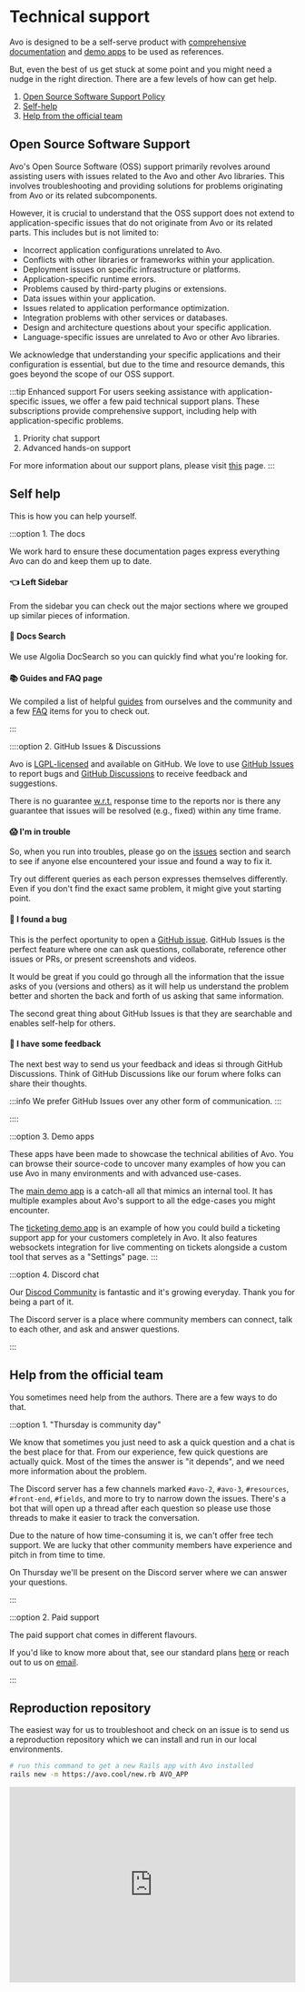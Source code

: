 # Technical support

Avo is designed to be a self-serve product with [comprehensive documentation](https://docs.avohq.io) and [demo apps](#demo-apps) to be used as references.

But, even the best of us get stuck at some point and you might need a nudge in the right direction. There are a few levels of how can get help.

1. [Open Source Software Support Policy](#open-source-software-support-policy)
1. [Self-help](#self-help)
1. [Help from the official team](#official-support)

<!-- 1. [Free support](#free-support)
1. [Free chat support Thursday](#free-chat-support-thursday)
2. [Demo apps](#demo-apps)
3. [Paid support](#paid-support) -->

<!-- :::tip Help levels

::: -->

## Open Source Software Support

Avo's Open Source Software (OSS) support primarily revolves around assisting users with issues related to the Avo and other Avo libraries. This involves troubleshooting and providing solutions for problems originating from Avo or its related subcomponents.

However, it is crucial to understand that the OSS support does not extend to application-specific issues that do not originate from Avo or its related parts.
This includes but is not limited to:

- Incorrect application configurations unrelated to Avo.
- Conflicts with other libraries or frameworks within your application.
- Deployment issues on specific infrastructure or platforms.
- Application-specific runtime errors.
- Problems caused by third-party plugins or extensions.
- Data issues within your application.
- Issues related to application performance optimization.
- Integration problems with other services or databases.
- Design and architecture questions about your specific application.
- Language-specific issues are unrelated to Avo or other Avo libraries.

We acknowledge that understanding your specific applications and their configuration is essential, but due to the time and resource demands, this goes beyond the scope of our OSS support.

:::tip Enhanced support
For users seeking assistance with application-specific issues, we offer a few paid technical support plans. These subscriptions provide comprehensive support, including help with application-specific problems.

1. Priority chat support
2. Advanced hands-on support

For more information about our support plans, please visit [this](https://avohq.io/support) page.
:::

## Self help

This is how you can help yourself.

:::option 1. The docs

We work hard to ensure these documentation pages express everything Avo can do and keep them up to date.

<div class="pl-6">

#### 👈 Left Sidebar

From the sidebar you can check out the major sections where we grouped up similar pieces of information.

#### 🔎 Docs Search

We use Algolia DocSearch so you can quickly find what you're looking for.

#### 📚 Guides and FAQ page

We compiled a list of helpful [guides](./../3.0/guides.html) from ourselves and the community and a few [FAQ](./../3.0/faq.html) items for you to check out.

</div>
:::

::::option 2. GitHub Issues & Discussions

<div class="pl-6">

Avo is [LGPL-licensed](https://opensource.org/license/lgpl-3-0) and available on GitHub. We love to use [GitHub Issues](https://github.com/avo-hq/avo/issues/) to report bugs and [GitHub Discussions](https://github.com/avo-hq/avo/discussions) to receive feedback and suggestions.

There is no guarantee [w.r.t.](https://preply.com/en/question/what-does-wrt-mean-41448) response time to the reports nor is there any guarantee that issues will be resolved (e.g., fixed) within any time frame.

#### 😱 I'm in trouble

So, when you run into troubles, please go on the [issues](https://github.com/avo-hq/avo/issues?q=) section and search to see if anyone else encountered your issue and found a way to fix it.

Try out different queries as each person expresses themselves differently. Even if you don't find the exact same problem, it might give yout starting point.

#### 🐛 I found a bug

This is the perfect oportunity to open a [GitHub issue](https://avo.cool/new-issue). GitHub Issues is the perfect feature where one can ask questions, collaborate, reference other issues or PRs, or present screenshots and videos.

It would be great if you could go through all the information that the issue asks of you (versions and others) as it will help us understand the problem better and shorten the back and forth of us asking that same information.

The second great thing about GitHub Issues is that they are searchable and enables self-help for others.

#### 📣 I have some feedback

The next best way to send us your feedback and ideas si through GitHub Discussions. Think of GitHub Discussions like our forum where folks can share their thoughts.

:::info
We prefer GitHub Issues over any other form of communication.
:::

</div>
::::

:::option 3. Demo apps

These apps have been made to showcase the technical abilities of Avo. You can browse their source-code to uncover many examples of how you can use Avo in many environments and with advanced use-cases.

The [main demo app](https://main.avodemo.com/) is a catch-all all that mimics an internal tool. It has multiple examples about Avo's support to all the edge-cases you might encounter.

The [ticketing demo app](https://ticketing.avodemo.com/) is an example of how you could build a ticketing support app for your customers completely in Avo.
It also features websockets integration for live commenting on tickets alongside a custom tool that serves as a "Settings" page.
:::


:::option 4. Discord chat

Our [Discod Community](https://avo.cool/chat) is fantastic and it's growing everyday. Thank you for being a part of it.

The Discord server is a place where community members can connect, talk to each other, and ask and answer questions.

:::

## Help from the official team

You sometimes need help from the authors. There are a few ways to do that.

:::option 1. "Thursday is community day"

We know that sometimes you just need to ask a quick question and a chat is the best place for that.
From our experience, few quick questions are actually quick. Most of the times the answer is "it depends", and we need more information about the problem.

The Discord server has a few channels marked `#avo-2`, `#avo-3`, `#resources`, `#front-end`, `#fields`, and more to try to narrow down the issues. There's a bot that will open up a thread after each question so please use those threads to make it easier to track the conversation.

Due to the nature of how time-consuming it is, we can't offer free tech support.
We are lucky that other community members have experience and pitch in from time to time.

On Thursday we'll be present on the Discord server where we can answer your questions.

:::

:::option 2. Paid support

<!-- Due to the nature of how time-consuming support is, we can't treat each issue the same or allocate the same amount of time.
The policy is that if it's something simple that we can figure on the spot we will happily answer. If it's something we can reproduce really quick, we will do it and answer the inquiry. -->

<!-- But there are times when we can't reproduce it quickly and more information is needed. That's when we'll ask you to provide a reproduction repository where we can troubleshoot the issue on our local machines quickly by (preferably) just running the app and going through a few provided steps. -->

<!-- When none of the above can be run and the case requires pair programming sessions, we can offer those as a separate paid service. -->

The paid support chat comes in different flavours.

If you'd like to know more about that, see our standard plans [here](https://avohq.io/support) or reach out to us on [email](mailto:adrian@avohq.io?subject=I'd%20like%20to%20know%20more%20about%20your%20Tech%20Support%20plans&body=Hi%2C%0D%0A%0D%0AMy%20name%20is%20...%2C%20I%20represent%20...%2C%20and%20I'd%20like%20to%20know%20...).

:::

## Reproduction repository

The easiest way for us to troubleshoot and check on an issue is to send us a reproduction repository which we can install and run in our local environments.

```bash
# run this command to get a new Rails app with Avo installed
rails new -m https://avo.cool/new.rb AVO_APP
```

<iframe width="100%" height="344" src="https://www.youtube.com/embed/_zC5Ci7t7Lo" title="" frameborder="0" allow="accelerometer; autoplay; clipboard-write; encrypted-media; gyroscope; picture-in-picture; web-share" referrerpolicy="strict-origin-when-cross-origin" allowfullscreen></iframe>
